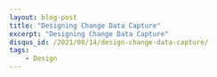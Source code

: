```yaml
---
layout: blog-post
title: "Designing Change Data Capture"
excerpt: "Designing Change Data Capture"
disqus_id: /2021/08/14/design-change-data-capture/
tags:
    - Design
---
```


